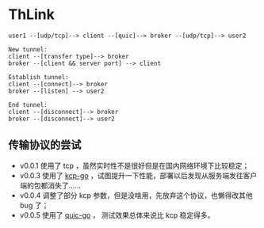 # ThLink

```
user1 --[udp/tcp]--> client --[quic]--> broker --[udp/tcp]--> user2

New tunnel:
client --[transfer type]--> broker
broker --[client && server port] --> client

Establish tunnel:
client --[connect]--> broker
broker --[listen] --> user2

End tunnel:
client --[disconnect]--> broker
broker --[disconnect]--> user2
```

## 传输协议的尝试

+ v0.0.1 使用了 tcp ，虽然实时性不是很好但是在国内网络环境下比较稳定；
+ v0.0.3 使用了 [kcp-go](https://github.com/xtaci/kcp-go) ，试图提升一下性能，部署以后发现从服务端发往客户端的包都消失了……
+ v0.0.4 调整了部分 kcp 参数，但是没啥用，先放弃这个协议，也懒得改其他 bug 了；
+ v0.0.5 使用了 [quic-go](https://github.com/lucas-clemente/quic-go) ， 测试效果总体来说比 kcp 稳定得多。
